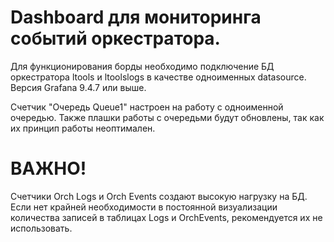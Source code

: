 # Dashboard для мониторинга событий оркестратора.
Для функционирования борды необходимо подключение БД оркестратора ltools и ltoolslogs в качестве одноименных datasource.
Версия Grafana 9.4.7 или выше.

Счетчик "Очередь Queue1" настроен на работу с одноименной очередью. Также плашки работы с очередьми будут обновлены, так как их принцип работы неоптимален.

# ВАЖНО!
Счетчики Orch Logs и Orch Events создают высокую нагрузку на БД. Если нет крайней необходимости в постоянной визуализации количества записей в таблицах Logs и OrchEvents, рекомендуется их не использовать.
